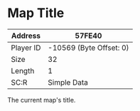 
#  Map Title
Address   | 57FE40
----------|-------------
Player ID | -10569 (Byte Offset: 0)
Size 	  | 32
Length 	  | 1
SC:R      | Simple Data

The current map's title.
